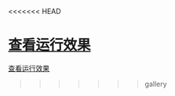<<<<<<< HEAD

 [查看运行效果](https://liaeor.github.io/Gallery/简易信息留言板/简易信息留言板.html)
=======

 [查看运行效果](https://liaeor.github.io/Gallery/简易信息留言板/简易信息留言板.html)
>>>>>>> gallery
